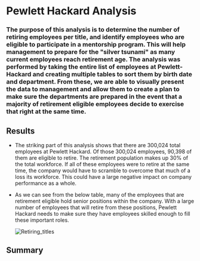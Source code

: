 # Pewlett Hackard Analysis

### The purpose of this analysis is to determine the number of retiring employees per title, and identify employees who are eligible to participate in a mentorship program. This will help management to prepare for the "silver tsunami" as many current employees reach retirement age. The analysis was performed by taking the entire list of employees at Pewlett-Hackard and creating multiple tables to sort them by birth date and department. From these, we are able to visually present the data to management and allow them to create a plan to make sure the departments are prepared in the event that a majority of retirement eligible employees decide to exercise that right at the same time.

## Results

- The striking part of this analysis shows that there are 300,024 total employees at Pewlett Hackard. Of those 300,024 employees, 90,398 of them are eligible to retire. The retirement population makes up 30% of the total workforce. If all of these employees were to retire at the same time, the company would have to scramble to overcome that much of a loss its workforce. This could have a large negative impact on company performance as a whole.

- As we can see from the below table, many of the employees that are retirement eligible hold senior positions within the company. With a large number of employees that will retire from these positions, Pewlett Hackard needs to make sure they have employees skilled enough to fill these important roles. 

    ![Retiring_titles](https://user-images.githubusercontent.com/81929616/120940545-d0586400-c6eb-11eb-9daf-14a49bea03b6.PNG)





## Summary
